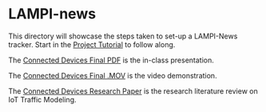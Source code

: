 # LAMPI-news

This directory will showcase the steps taken to set-up a LAMPI-News tracker. Start in the [Project Tutorial](./Tutorial) to follow along.

The [Connected Devices Final PDF](Connected%20Devices%20Final.pdf) is the in-class presentation. 

The [Connected Devices Final .MOV](Connected%20Devices%20Final.MOV) is the video demonstration.

The [Connected Devices Research Paper](Connected%20Devices%20Lit%20Review.pdf) is the research literature review on IoT Traffic Modeling.
